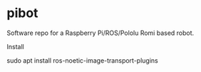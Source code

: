 # pibot
Software repo for a Raspberry Pi/ROS/Pololu Romi based robot.


Install 

sudo apt install ros-noetic-image-transport-plugins

